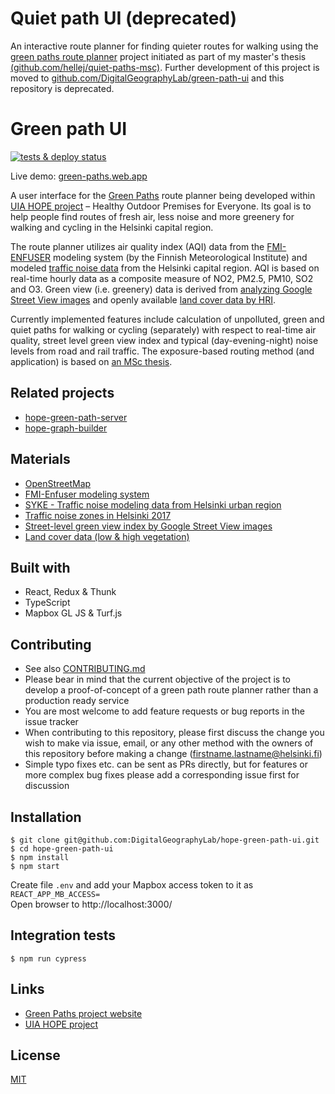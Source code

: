 # Quiet path UI (deprecated)

An interactive route planner for finding quieter routes for walking using the [green paths route planner](https://github.com/DigitalGeographyLab/green-path-server) project initiated as part of my master's thesis [(github.com/hellej/quiet-paths-msc)](https://github.com/hellej/quiet-paths-msc). Further development of this project is moved to [github.com/DigitalGeographyLab/green-path-ui](https://github.com/DigitalGeographyLab/green-path-ui) and this repository is deprecated. 


# Green path UI
[![tests & deploy status](https://github.com/DigitalGeographyLab/green-path-ui/workflows/Tests%20%26%20Deploy/badge.svg)](https://github.com/DigitalGeographyLab/green-path-ui/actions)

Live demo: [green-paths.web.app](https://green-paths.web.app/)

A user interface for the [Green Paths](https://github.com/DigitalGeographyLab/green-path-server/) route planner being developed within [UIA HOPE project](https://ilmanlaatu.eu/briefly-in-english/) – Healthy Outdoor Premises for Everyone. Its goal is to help people find routes of fresh air, less noise and more greenery for walking and cycling in the Helsinki capital region.

The route planner utilizes air quality index (AQI) data from the [FMI-ENFUSER](https://en.ilmatieteenlaitos.fi/environmental-information-fusion-service) modeling system (by the Finnish Meteorological Institute) and modeled [traffic noise data](www.syke.fi/en-US/Open_information/Spatial_datasets/Downloadable_spatial_dataset#E) from the Helsinki capital region. AQI is based on real-time hourly data as a composite measure of NO2, PM2.5, PM10, SO2 and O3. Green view (i.e. greenery) data is derived from [analyzing Google Street View images](https://www.sciencedirect.com/science/article/pii/S2352340920304959?via%3Dihub) and openly available [land cover data by HRI](https://hri.fi/data/en_GB/dataset/paakaupunkiseudun-maanpeiteaineisto).

Currently implemented features include calculation of unpolluted, green and quiet paths for walking or cycling (separately) with respect to real-time air quality, street level green view index and typical (day-evening-night) noise levels from road and rail traffic. The exposure-based routing method (and application) is based on [an MSc thesis](https://github.com/hellej/quiet-paths-msc).

## Related projects

- [hope-green-path-server](https://github.com/DigitalGeographyLab/hope-green-path-server)
- [hope-graph-builder](https://github.com/DigitalGeographyLab/hope-graph-builder)

## Materials

- [OpenStreetMap](https://www.openstreetmap.org/about/)
- [FMI-Enfuser modeling system](https://en.ilmatieteenlaitos.fi/environmental-information-fusion-service)
- [SYKE - Traffic noise modeling data from Helsinki urban region](https://www.syke.fi/en-US/Open_information/Spatial_datasets/Downloadable_spatial_dataset#E)
- [Traffic noise zones in Helsinki 2017](https://hri.fi/data/en_GB/dataset/helsingin-kaupungin-meluselvitys-2017)
- [Street-level green view index by Google Street View images](https://www.sciencedirect.com/science/article/pii/S2352340920304959?via%3Dihub)
- [Land cover data (low & high vegetation)](https://hri.fi/data/en_GB/dataset/paakaupunkiseudun-maanpeiteaineisto)

## Built with

- React, Redux & Thunk
- TypeScript
- Mapbox GL JS & Turf.js

## Contributing

- See also [CONTRIBUTING.md](CONTRIBUTING.md)
- Please bear in mind that the current objective of the project is to develop a proof-of-concept of a green path route planner rather than a production ready service
- You are most welcome to add feature requests or bug reports in the issue tracker
- When contributing to this repository, please first discuss the change you wish to make via issue,
  email, or any other method with the owners of this repository before making a change (firstname.lastname@helsinki.fi)
- Simple typo fixes etc. can be sent as PRs directly, but for features or more complex bug fixes please add a corresponding issue first for discussion

## Installation

```
$ git clone git@github.com:DigitalGeographyLab/hope-green-path-ui.git
$ cd hope-green-path-ui
$ npm install
$ npm start
```

Create file `.env` and add your Mapbox access token to it as `REACT_APP_MB_ACCESS=`<br>
Open browser to http://localhost:3000/

## Integration tests

```
$ npm run cypress
```

## Links

- [Green Paths project website](https://www.helsinki.fi/en/researchgroups/digital-geography-lab/green-paths)
- [UIA HOPE project](https://ilmanlaatu.eu/briefly-in-english/)

## License

[MIT](LICENSE)
